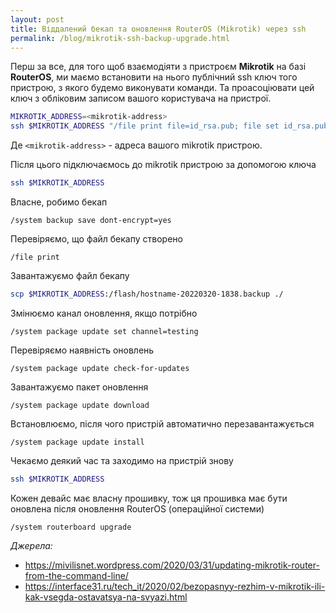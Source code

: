 ```yaml
---
layout: post
title: Віддалений бекап та оновлення RouterOS (Mikrotik) через ssh
permalink: /blog/mikrotik-ssh-backup-upgrade.html
---
```


Перш за все, для того щоб взаємодіяти з пристроєм **Mikrotik** на базі **RouterOS**, ми маємо встановити на нього публічний ssh ключ того пристрою, з якого будемо виконувати команди. Та проасоціювати цей ключ з обліковим записом вашого користувача на пристрої.

```sh
MIKROTIK_ADDRESS=<mikrotik-address>
ssh $MIKROTIK_ADDRESS "/file print file=id_rsa.pub; file set id_rsa.pub contents=\"`cat ~/.ssh/id_rsa.pub`\"; /user ssh-keys import public-key-file=id_rsa.pub.txt user=admin;"
```

Де `<mikrotik-address>` - адреса вашого mikrotik пристрою.

Після цього підключаємось до mikrotik пристрою за допомогою ключа

```sh
ssh $MIKROTIK_ADDRESS
```

<!--more-->

Власне, робимо бекап

```routeros
/system backup save dont-encrypt=yes
```

Перевіряємо, що файл бекапу створено

```routeros
/file print
```

Завантажуємо файл бекапу

```sh
scp $MIKROTIK_ADDRESS:/flash/hostname-20220320-1838.backup ./
```

Змінюємо канал оновлення, якщо потрібно

```routeros
/system package update set channel=testing
```

Перевіряємо наявність оновлень

```routeros
/system package update check-for-updates
```

Завантажуємо пакет оновлення

```routeros
/system package update download
```

Встановлюємо, після чого пристрій автоматично перезавантажується

```routeros
/system package update install
```

Чекаємо деякий час та заходимо на пристрій знову

```sh
ssh $MIKROTIK_ADDRESS
```

Кожен девайс має власну прошивку, тож ця прошивка має бути оновлена після оновлення RouterOS (операційної системи)

```routeros
/system routerboard upgrade
```

_Джерела:_

- https://mivilisnet.wordpress.com/2020/03/31/updating-mikrotik-router-from-the-command-line/
- https://interface31.ru/tech_it/2020/02/bezopasnyy-rezhim-v-mikrotik-ili-kak-vsegda-ostavatsya-na-svyazi.html
